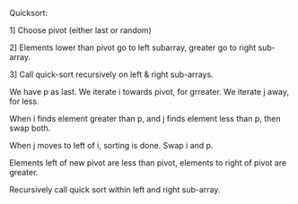 Quicksort: 

1] Choose pivot (either last or random)

2] Elements lower than pivot go to left subarray, greater go to right sub-array.

3] Call quick-sort recursively on left & right sub-arrays.

We have p as last. We iterate i towards pivot, for grreater. We iterate j away, for less. 

When i finds element greater than p, and j finds element less than p, then swap both. 

When j moves to left of i, sorting is done. Swap i and p. 

Elements left of new pivot are less than pivot, elements to right of pivot are greater. 

Recursively call quick sort within left and right sub-array. 

